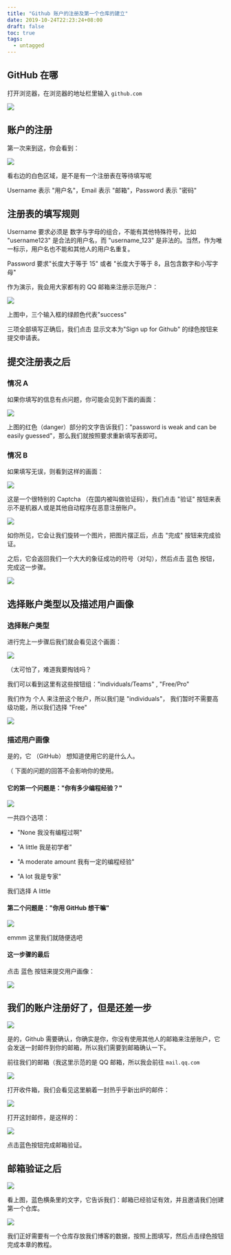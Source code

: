 ```yaml
---
title: "Github 账户的注册及第一个仓库的建立"
date: 2019-10-24T22:23:24+08:00
draft: false
toc: true
tags: 
  - untagged
---
```


## GitHub 在哪

打开浏览器，在浏览器的地址栏里输入 `github.com`

![](/step4/1.png)

## 账户的注册

第一次来到这，你会看到：

![](/step4/2.png)

看右边的白色区域，是不是有一个注册表在等待填写呢

Username 表示 "用户名"，Email 表示 "邮箱"，Password 表示 "密码"

## 注册表的填写规则

Username 要求必须是 数字与字母的组合，不能有其他特殊符号，比如 "username123" 是合法的用户名，而 "username_123" 是非法的。当然，作为唯一标示，用户名也不能和其他人的用户名重复。

Password 要求"长度大于等于 15" 或者 "长度大于等于 8，且包含数字和小写字母"

作为演示，我会用大家都有的 QQ 邮箱来注册示范账户：

![](/step4/3.png)

上图中，三个输入框的绿颜色代表"success"

三项全部填写正确后，我们点击 显示文本为"Sign up for Github" 的绿色按钮来提交申请表。

## 提交注册表之后

### 情况 A

如果你填写的信息有点问题，你可能会见到下面的画面：

![](/step4/4.png)

上图的红色（danger）部分的文字告诉我们："password is weak and can be easily guessed"，那么我们就按照要求重新填写表即可。

### 情况 B

如果填写无误，则看到这样的画面：

![](/step4/5.png)

这是一个很特别的 Captcha （在国内被叫做验证码），我们点击 "验证" 按钮来表示不是机器人或是其他自动程序在恶意注册账户。

![](/step4/6.png)

如你所见，它会让我们旋转一个图片，把图片摆正后，点击 "完成" 按钮来完成验证。

之后，它会返回我们一个大大的象征成功的符号（对勾），然后点击 蓝色 按钮，完成这一步骤。

![](/step4/7.png)

## 选择账户类型以及描述用户画像

### 选择账户类型

进行完上一步骤后我们就会看见这个画面：

![](/step4/8.png)

（太可怕了，难道我要掏钱吗？

我们可以看到这里有这些按钮组："individuals/Teams" , "Free/Pro"

我们作为 个人 来注册这个账户，所以我们是 "individuals"， 我们暂时不需要高级功能，所以我们选择 "Free"

![](/step4/9.png)


### 描述用户画像

是的，它 （GitHub） 想知道使用它的是什么人。

（ 下面的问题的回答不会影响你的使用。

#### 它的第一个问题是："你有多少编程经验？"

![](/step4/10.png)

一共四个选项：

 - "None 我没有编程过啊"
 
 - "A little 我是初学者"
 
 - "A moderate amount 我有一定的编程经验"
 
 - "A lot 我是专家"
 
 我们选择 A little
 
#### 第二个问题是："你用 GitHub 想干嘛"
 
 ![](/step4/11.png)
 
 emmm 这里我们就随便选吧
 

#### 这一步骤的最后

点击 蓝色 按钮来提交用户画像：

 ![](/step4/12.png)
 
 
## 我们的账户注册好了，但是还差一步

![](/step4/13.png)
 
是的，Github 需要确认，你确实是你，你没有使用其他人的邮箱来注册账户，它会发送一封邮件到你的邮箱，所以我们需要到邮箱确认一下。

前往我们的邮箱（我这里示范的是 QQ 邮箱，所以我会前往 `mail.qq.com`
 
![](/step4/14.png)

打开收件箱，我们会看见这里躺着一封热乎乎新出炉的邮件：

![](/step4/15.png)

打开这封邮件，是这样的：

![](/step4/16.png)

点击蓝色按钮完成邮箱验证。

## 邮箱验证之后

![](/step4/17.png)

看上图，蓝色横条里的文字，它告诉我们：邮箱已经验证有效，并且邀请我们创建第一个仓库。

![](/step4/18.png)

我们正好需要有一个仓库存放我们博客的数据，按照上图填写，然后点击绿色按钮完成本章的教程。





